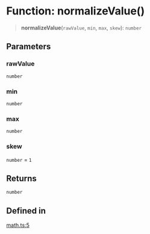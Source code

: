 # Function: normalizeValue()

> **normalizeValue**(`rawValue`, `min`, `max`, `skew`): `number`

## Parameters

### rawValue

`number`

### min

`number`

### max

`number`

### skew

`number` = `1`

## Returns

`number`

## Defined in

[math.ts:5](https://github.com/m1m0zzz/tremolo-ui/blob/54fbf380a034843065523580a721e5efc5837b32/packages/functions/src/math.ts#L5)
